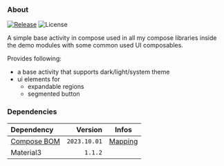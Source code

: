 ### About

[![Release](https://jitpack.io/v/MFlisar/ComposeDemoBaseActivity.svg)](https://jitpack.io/#MFlisar/ComposeDemoBaseActivity)
![License](https://img.shields.io/github/license/MFlisar/ComposeDemoBaseActivity)

A simple base activity in compose used in all my compose libraries inside the demo modules with some common used UI composables.

Provides following:

* a base activity that supports dark/light/system theme
* ui elements for
  * expandable regions
  * segmented button

### Dependencies

| Dependency | Version | Infos |
|:-|-:|:-:|
| [Compose BOM](https://developer.android.com/jetpack/compose/bom/bom) | `2023.10.01` | [Mapping](https://developer.android.com/jetpack/compose/bom/bom-mapping) |
| Material3 | `1.1.2` | |
